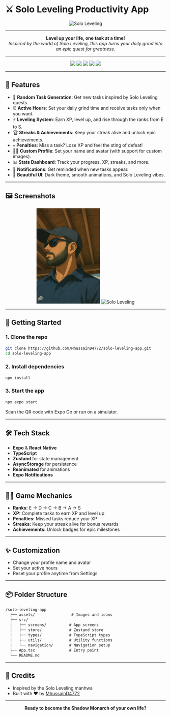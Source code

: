 # ⚔️ Solo Leveling Productivity App

<p align="center">
  <img src="assets/sung.png" alt="Solo Leveling" width="400"/>
</p>

---

<p align="center">
  <b>Level up your life, one task at a time!</b><br/>
  <i>Inspired by the world of Solo Leveling, this app turns your daily grind into an epic quest for greatness.</i>
</p>

---

<p align="center">
  <img src="https://img.shields.io/badge/Expo-53.0.9-blue?logo=expo"/>
  <img src="https://img.shields.io/badge/React%20Native-0.79.2-blueviolet?logo=react"/>
  <img src="https://img.shields.io/badge/Zustand-State%20Management-4B3263?logo=react"/>
  <img src="https://img.shields.io/badge/TypeScript-5.8.3-3178C6?logo=typescript"/>
  <img src="https://img.shields.io/badge/Platform-iOS%20%7C%20Android%20%7C%20Web-2E2D88?logo=apple"/>
</p>

---

## 🌟 Features

- 🎲 **Random Task Generation**: Get new tasks inspired by Solo Leveling quests.
- ⏰ **Active Hours**: Set your daily grind time and receive tasks only when you want.
- ⚡ **Leveling System**: Earn XP, level up, and rise through the ranks from E to S.
- 🏆 **Streaks & Achievements**: Keep your streak alive and unlock epic achievements.
- 💀 **Penalties**: Miss a task? Lose XP and feel the sting of defeat!
- 🧑‍💻 **Custom Profile**: Set your name and avatar (with support for custom images).
- 📊 **Stats Dashboard**: Track your progress, XP, streaks, and more.
- 🔔 **Notifications**: Get reminded when new tasks appear.
- 🎨 **Beautiful UI**: Dark theme, smooth animations, and Solo Leveling vibes.

---

## 🖼️ Screenshots

<p align="center">
  <img src="assets/shadow-monarch.png" alt="Profile Screenshot" width="200"/>
  <img src="assets/sung.png" alt="Solo Leveling" width="200"/>
</p>

---

## 🚀 Getting Started

### 1. Clone the repo
```bash
git clone https://github.com/MhussainD4772/solo-leveling-app.git
cd solo-leveling-app
```

### 2. Install dependencies
```bash
npm install
```

### 3. Start the app
```bash
npx expo start
```
Scan the QR code with Expo Go or run on a simulator.

---

## 🛠️ Tech Stack
- **Expo** & **React Native**
- **TypeScript**
- **Zustand** for state management
- **AsyncStorage** for persistence
- **Reanimated** for animations
- **Expo Notifications**

---

## 🧙‍♂️ Game Mechanics
- **Ranks:** E → D → C → B → A → S
- **XP:** Complete tasks to earn XP and level up
- **Penalties:** Missed tasks reduce your XP
- **Streaks:** Keep your streak alive for bonus rewards
- **Achievements:** Unlock badges for epic milestones

---

## ✨ Customization
- Change your profile name and avatar
- Set your active hours
- Reset your profile anytime from Settings

---

## 📦 Folder Structure
```
/solo-leveling-app
  ├── assets/                # Images and icons
  ├── src/
  │   ├── screens/          # App screens
  │   ├── store/            # Zustand store
  │   ├── types/            # TypeScript types
  │   ├── utils/            # Utility functions
  │   └── navigation/       # Navigation setup
  ├── App.tsx               # Entry point
  └── README.md
```

---

## 🙏 Credits
- Inspired by the Solo Leveling manhwa
- Built with ❤️ by [MhussainD4772](https://github.com/MhussainD4772)

---

<p align="center">
  <b>Ready to become the Shadow Monarch of your own life?</b>
</p> 